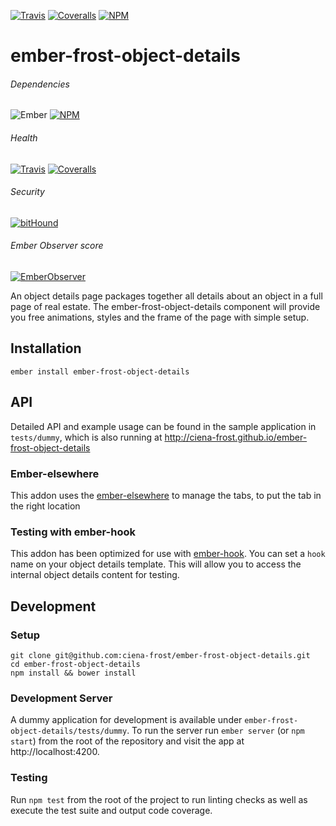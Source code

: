 [ci-img]: https://img.shields.io/travis/ciena-frost/ember-frost-object-details.svg "Travis CI Build Status"
[ci-url]: https://travis-ci.org/ciena-frost/ember-frost-object-details

[cov-img]: https://img.shields.io/coveralls/ciena-frost/ember-frost-object-details.svg "Coveralls Code Coverage"
[cov-url]: https://coveralls.io/github/ciena-frost/ember-frost-object-details

[npm-img]: https://img.shields.io/npm/v/ember-frost-object-details.svg "NPM Version"
[npm-url]: https://www.npmjs.com/package/ember-frost-object-details

[ember-observer-badge]: http://emberobserver.com/badges/ember-frost-object-details.svg "Ember Observer score"
[ember-observer-badge-url]: http://emberobserver.com/addons/ember-frost-object-details

[ember-img]: https://img.shields.io/badge/ember-2.3+-orange.svg "Ember 2.3+"

[![Travis][ci-img]][ci-url] [![Coveralls][cov-img]][cov-url] [![NPM][npm-img]][npm-url]

[bithound-img]: https://www.bithound.io/github/ciena-frost/ember-frost-object-details/badges/score.svg "bitHound"
[bithound-url]: https://www.bithound.io/github/ciena-frost/ember-frost-object-details

# ember-frost-object-details
###### Dependencies

![Ember][ember-img]
[![NPM][npm-img]][npm-url]

###### Health

[![Travis][ci-img]][ci-url]
[![Coveralls][cov-img]][cov-url]

###### Security

[![bitHound][bithound-img]][bithound-url]

###### Ember Observer score
[![EmberObserver][ember-observer-badge]][ember-observer-badge-url]

An object details page packages together all details about an object in a full page of real estate. The ember-frost-object-details component will provide you free animations, styles and the frame of the page with simple setup. 

## Installation
``` 
ember install ember-frost-object-details
```

## API
Detailed API and example usage can be found in the sample application in `tests/dummy`, which is also running at http://ciena-frost.github.io/ember-frost-object-details

### Ember-elsewhere

This addon uses the [ember-elsewhere](https://github.com/ef4/ember-elsewhere) to manage the tabs, to put the tab in the right location

### Testing with ember-hook
This addon has been optimized for use with [ember-hook](https://github.com/Ticketfly/ember-hook). You can set a `hook` name on your object details template. 
This will allow you to access the internal object details content for testing.

## Development
### Setup
```
git clone git@github.com:ciena-frost/ember-frost-object-details.git
cd ember-frost-object-details
npm install && bower install
```

### Development Server
A dummy application for development is available under `ember-frost-object-details/tests/dummy`.
To run the server run `ember server` (or `npm start`) from the root of the repository and
visit the app at http://localhost:4200.

### Testing
Run `npm test` from the root of the project to run linting checks as well as execute the test suite
and output code coverage.
